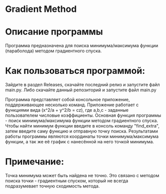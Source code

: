 # Gradient Method

# Описание программы
 Программа предназначена для поиска минимума/максимума функции (параболода) методом градиентного спуска.

# Как пользоваться программой:
Зайдите в раздел Releases, скачайте последний релиз и запустите файл main.py.
Либо скачайте данный репозиторий и запустите файл main.py

Программа представляет собой консольное приложение, поддерживающее несколько команд. Приложение работает с функциями вида
(x^2/a + y^2/b = cz), где a,b,c - заданные пользователем числовые коэффициенты. Основная функция программы - поиск минимума/максимума функции методом градиентного спуска.
Чтобы найти минимум функции введите в консоль команду "find_extra", затем введите саму функцию и отправную точку поиска. Результатами работы программы являются 
координаты точки минимума/максимума функции, а так же её график с нанесённой на него точкой минимума. 
# Примечание: 
Точка минимума может быть найдена не точно. Это связано с методом поиска точки - градиентным спуском, который не всегда подразумевает точную сходимость метода.

